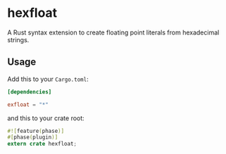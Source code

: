 # hexfloat

A Rust syntax extension to create floating point literals from hexadecimal strings.

## Usage

Add this to your `Cargo.toml`:

```toml
[dependencies]

exfloat = "*"
```

and this to your crate root:

```rust
#![feature(phase)]
#[phase(plugin)]
extern crate hexfloat;
```
